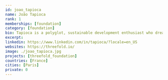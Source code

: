 ```yaml
---
id: joao_tapioca
name: João Tapioca
rank: 1
memberships: [foundation]
category: [foundation]
bio: Tapioca is a polyglot, sustainable development enthusiast who dreams of a connected world without borders. Graduated in Economics with MPA and MBA degrees between South America, Europe, and Asia, he navigates across countries and between businesses and governments to develop collaborative projects that bring social change and accelerate the ecological transition. He believes in innovation globalising solidarity, and that technology is the only way to bring us together and save the planet. A proud LGBTQIA+, Tapioca advocates the freedom of love and self-expression through art and culture, and wants you to set your spirit free.
excerpt: 
linkedin: https://www.linkedin.com/in/tapioca/?locale=en_US
websites: https://threefold.io/
image: ./joao_tapioca.jpg
projects: [threefold_foundation]
countries: [France]
cities: [Paris]
private: 0
---
```

